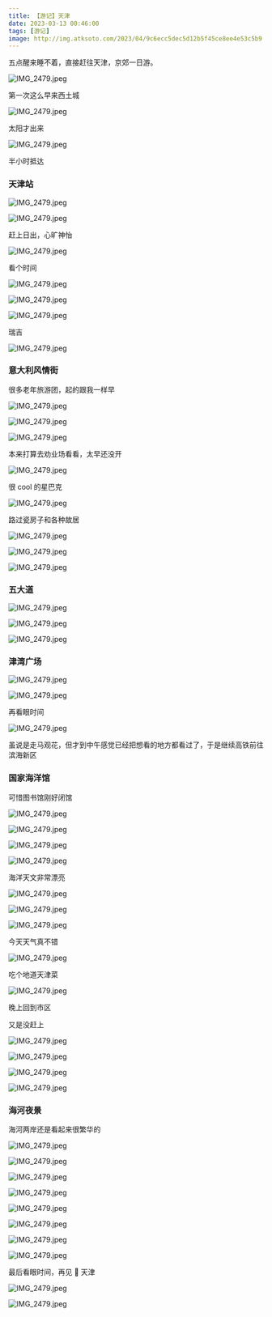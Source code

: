 ```yaml
---
title: 【游记】天津
date: 2023-03-13 00:46:00
tags: [游记]
image: http://img.atksoto.com/2023/04/9c6ecc5dec5d12b5f45ce8ee4e53c5b9.jpeg
---
```


五点醒来睡不着，直接赶往天津，京郊一日游。

![IMG_2479.jpeg](./tianjin/4e827b09102648cc009e200b4d03cafd.jpeg)

第一次这么早来西土城

![IMG_2479.jpeg](./tianjin/7536e3351d91d106ae2aea9b12183c12.jpeg)

太阳才出来

![IMG_2479.jpeg](./tianjin/3260e914f60425a9f663efc05d8dab9e.jpeg)

半小时抵达

### 天津站

![IMG_2479.jpeg](./tianjin/5bd381bfd5dccc9196d8e35d51e36fee.jpeg)

![IMG_2479.jpeg](./tianjin/7e6127fe9a2dd148ab9f628b836855d6.jpeg)

赶上日出，心旷神怡

![IMG_2479.jpeg](./tianjin/14b3b3830eb4dbe9b8f7a36f607aeb16.jpeg)

看个时间

![IMG_2479.jpeg](./tianjin/57b4d437ca921fd877231b61589c00b6.jpeg)

![IMG_2479.jpeg](./tianjin/882e83fa3fb2f2e4dd5869e5c6a0757e.jpeg)

![IMG_2479.jpeg](./tianjin/6cb83c042d7b0e3f93e57459b003759f.jpeg)

瑞吉

![IMG_2479.jpeg](./tianjin/11987664416372f6cf0dc1e31e7de3a7.jpeg)

### 意大利风情街

很多老年旅游团，起的跟我一样早

![IMG_2479.jpeg](./tianjin/a590e235ffcc81b1be1631bfa3405ca0.jpeg)

![IMG_2479.jpeg](./tianjin/6b6e9cd27fb6cd083115c9375868abbf.jpeg)

![IMG_2479.jpeg](./tianjin/ee4885b2cc5b1241dc999f4368f15f04.jpeg)

本来打算去劝业场看看，太早还没开

![IMG_2479.jpeg](./tianjin/3f6ccc4bde751be8c6085dd706c97d78.jpeg)

很 cool 的星巴克

![IMG_2479.jpeg](./tianjin/f22eaa2cfc8204808e2995bc9ff49aa7.jpeg)

路过瓷房子和各种故居

![IMG_2479.jpeg](./tianjin/a1627754b0f63f1cfe55066fdde506fe.jpeg)

![IMG_2479.jpeg](./tianjin/5c5669e4097130bee9d0aecbdb8a08ad.jpeg)

![IMG_2479.jpeg](./tianjin/d17fe9a321c907918c5a21eaa422218b.jpeg)

### 五大道

![IMG_2479.jpeg](./tianjin/afd54bc953aff9e2b115f38520040844.jpeg)

![IMG_2479.jpeg](./tianjin/839f300390a925a8a5f63ff64bb8a515.jpeg)

![IMG_2479.jpeg](./tianjin/4bf3f0c63306d7079473d8fb70d908f5.jpeg)

### 津湾广场

![IMG_2479.jpeg](./tianjin/0ead47ecd699ae41096b6ee09a93fe2a.jpeg)

![IMG_2479.jpeg](./tianjin/42e17f5984ef8ad05f5811197542540a.jpeg)

再看眼时间

![IMG_2479.jpeg](./tianjin/ee3cd3da545f4ec48a443a010c781303.jpeg)

虽说是走马观花，但才到中午感觉已经把想看的地方都看过了，于是继续高铁前往滨海新区

### 国家海洋馆

可惜图书馆刚好闭馆

![IMG_2479.jpeg](./tianjin/750ee6c750a4a137101841b48d7b1791.jpeg)

![IMG_2479.jpeg](./tianjin/521326e0d82fab5de6508dfc4bfd3c94.jpeg)

![IMG_2479.jpeg](./tianjin/4842a7ca2351c85d86e28a4ff46a468f.jpeg)

![IMG_2479.jpeg](./tianjin/bf792434393f966f4ebf6e5609849b47.jpeg)

海洋天文非常漂亮

![IMG_2479.jpeg](./tianjin/793eadfce61ef35324460eec61f09115.jpeg)

![IMG_2479.jpeg](./tianjin/655c9ede4facc260046c034800c847ad.jpeg)

![IMG_2479.jpeg](./tianjin/6f99e40ba9a32f91fc90c66e2c1de492.jpeg)

今天天气真不错

![IMG_2479.jpeg](./tianjin/68b43621570c96279a5bb8e84dd3b842.jpeg)

吃个地道天津菜

![IMG_2479.jpeg](./tianjin/ae08455619c658887c025f82c99be117.jpeg)

晚上回到市区

又是没赶上

![IMG_2479.jpeg](./tianjin/5f830f7b0cc6c590118140d39f0149f6.jpeg)

![IMG_2479.jpeg](./tianjin/d7051c68de354be0856f8fb484727d89.jpeg)

![IMG_2479.jpeg](./tianjin/5711e937d05ad0288fce2c20ce8ef7e4.jpeg)

![IMG_2479.jpeg](./tianjin/baa19f1cfe4621d758e05324a57c5fbc.jpeg)

### 海河夜景

海河两岸还是看起来很繁华的

![IMG_2479.jpeg](./tianjin/d0438095def65357f5189d2cfdf3475a.jpeg)

![IMG_2479.jpeg](./tianjin/6722e555740071773a431398a0689dbf.jpeg)

![IMG_2479.jpeg](./tianjin/65f00bed24f85aa38d81620d175015e4.jpeg)

![IMG_2479.jpeg](./tianjin/3718624d1f060f8c25d46b1f86cde3a2.jpeg)

![IMG_2479.jpeg](./tianjin/c82109bdec9e9a85986a9d365508d0a9.jpeg)

![IMG_2479.jpeg](./tianjin/cc0dbda29e31ebac2238e82eeacc7c46.jpeg)

![IMG_2479.jpeg](./tianjin/59c7fa804514c68d1376736a399562e9.jpeg)

![IMG_2479.jpeg](./tianjin/b29896bc3c2fe2c4a9cfb82b682f0459.jpeg)

最后看眼时间，再见 👋 天津

![IMG_2479.jpeg](./tianjin/9b25f2a73e5203bd6db209f65af832cb.jpeg)

![IMG_2479.jpeg](./tianjin/9c6ecc5dec5d12b5f45ce8ee4e53c5b9.jpeg)
